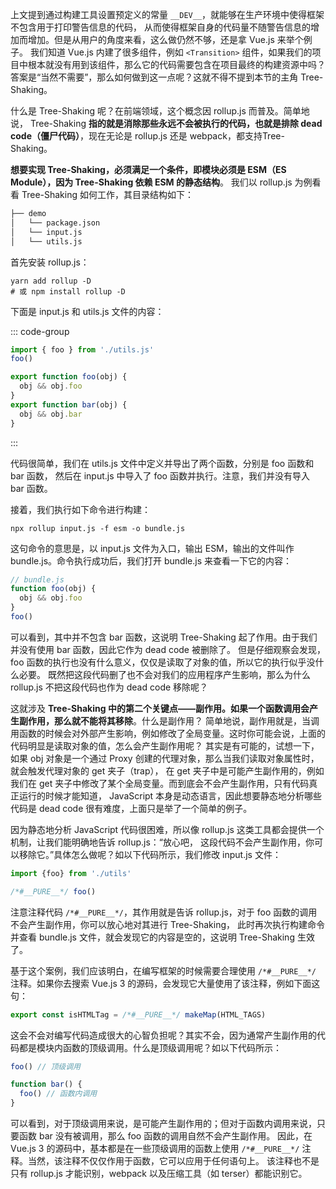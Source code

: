 上文提到通过构建工具设置预定义的常量 `__DEV__`，就能够在生产环境中使得框架不包含用于打印警告信息的代码，
从而使得框架自身的代码量不随警告信息的增加而增加。但是从用户的角度来看，这么做仍然不够，还是拿 Vue.js 来举个例子。
我们知道 Vue.js 内建了很多组件，例如 `<Transition>` 组件，如果我们的项目中根本就没有用到该组件，那么它的代码需要包含在项目最终的构建资源中吗？
答案是“当然不需要”，那么如何做到这一点呢？这就不得不提到本节的主角 Tree-Shaking。

什么是 Tree-Shaking 呢？在前端领域，这个概念因 rollup.js 而普及。简单地说，
Tree-Shaking **指的就是消除那些永远不会被执行的代码，也就是排除 dead code（僵尸代码）**，现在无论是 rollup.js 还是 webpack，都支持Tree-Shaking。

**想要实现 Tree-Shaking，必须满足一个条件，即模块必须是 ESM（ES Module），因为 Tree-Shaking 依赖 ESM 的静态结构**。
我们以 rollup.js 为例看看 Tree-Shaking 如何工作，其目录结构如下：

```md
├── demo
│   └── package.json
│   └── input.js
│   └── utils.js
```

首先安装 rollup.js：

```shell
yarn add rollup -D
# 或 npm install rollup -D
```

下面是 input.js 和 utils.js 文件的内容：

::: code-group
```js [input.js]
import { foo } from './utils.js'
foo()
```
```js [utils.js]
export function foo(obj) {
  obj && obj.foo
}
export function bar(obj) {
  obj && obj.bar
}
```
:::

代码很简单，我们在 utils.js 文件中定义并导出了两个函数，分别是 foo 函数和 bar 函数，
然后在 input.js 中导入了 foo 函数并执行。注意，我们并没有导入 bar 函数。

接着，我们执行如下命令进行构建：

```shell
npx rollup input.js -f esm -o bundle.js
```

这句命令的意思是，以 input.js 文件为入口，输出 ESM，输出的文件叫作 bundle.js。命令执行成功后，我们打开 bundle.js 来查看一下它的内容：

```js
// bundle.js
function foo(obj) {
  obj && obj.foo
}
foo()
```

可以看到，其中并不包含 bar 函数，这说明 Tree-Shaking 起了作用。由于我们并没有使用 bar 函数，因此它作为 dead code 被删除了。
但是仔细观察会发现，foo 函数的执行也没有什么意义，仅仅是读取了对象的值，所以它的执行似乎没什么必要。
既然把这段代码删了也不会对我们的应用程序产生影响，那么为什么rollup.js 不把这段代码也作为 dead code 移除呢？

这就涉及 **Tree-Shaking 中的第二个关键点——副作用。如果一个函数调用会产生副作用，那么就不能将其移除**。什么是副作用？
简单地说，副作用就是，当调用函数的时候会对外部产生影响，例如修改了全局变量。这时你可能会说，上面的代码明显是读取对象的值，怎么会产生副作用呢？
其实是有可能的，试想一下，如果 obj 对象是一个通过 Proxy 创建的代理对象，那么当我们读取对象属性时，就会触发代理对象的 get 夹子（trap），
在 get 夹子中是可能产生副作用的，例如我们在 get 夹子中修改了某个全局变量。而到底会不会产生副作用，只有代码真正运行的时候才能知道，
JavaScript 本身是动态语言，因此想要静态地分析哪些代码是 dead code 很有难度，上面只是举了一个简单的例子。

因为静态地分析 JavaScript 代码很困难，所以像 rollup.js 这类工具都会提供一个机制，让我们能明确地告诉 rollup.js：“放心吧，
这段代码不会产生副作用，你可以移除它。”具体怎么做呢？如以下代码所示，我们修改 input.js 文件：

```js
import {foo} from './utils'

/*#__PURE__*/ foo()
```

注意注释代码 `/*#__PURE__*/`，其作用就是告诉 rollup.js，对于 foo 函数的调用不会产生副作用，你可以放心地对其进行 Tree-Shaking，
此时再次执行构建命令并查看 bundle.js 文件，就会发现它的内容是空的，这说明 Tree-Shaking 生效了。

基于这个案例，我们应该明白，在编写框架的时候需要合理使用 `/*#__PURE__*/` 注释。如果你去搜索 Vue.js 3 的源码，会发现它大量使用了该注释，例如下面这句：

```js
export const isHTMLTag = /*#__PURE__*/ makeMap(HTML_TAGS)
```

这会不会对编写代码造成很大的心智负担呢？其实不会，因为通常产生副作用的代码都是模块内函数的顶级调用。什么是顶级调用呢？如以下代码所示：

```js
foo() // 顶级调用

function bar() {
  foo() // 函数内调用
}
```

可以看到，对于顶级调用来说，是可能产生副作用的；但对于函数内调用来说，只要函数 bar 没有被调用，那么 foo 函数的调用自然不会产生副作用。
因此，在 Vue.js 3 的源码中，基本都是在一些顶级调用的函数上使用 `/*#__PURE__*/` 注释。当然，该注释不仅仅作用于函数，它可以应用于任何语句上。
该注释也不是只有 rollup.js 才能识别，webpack 以及压缩工具（如 terser）都能识别它。
